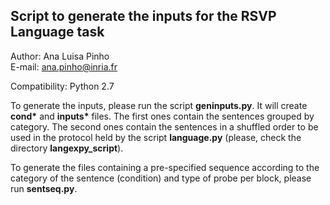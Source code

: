 ## Script to generate the inputs for the RSVP Language task  

Author: Ana Luisa Pinho  
E-mail: ana.pinho@inria.fr  

Compatibility: Python 2.7  

To generate the inputs, please run the script __geninputs.py__. 
It will create __cond*__ and __inputs*__ files. The first ones contain the sentences grouped by category. The second ones contain the sentences in a shuffled order to be used in the protocol held by the script __language.py__ (please, check the directory __langexpy_script__).

To generate the files containing a pre-specified sequence according to the category of the sentence (condition) and type of probe per block, please run __sentseq.py__.
